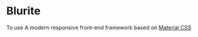 # Blurite

To use A modern responsive front-end framework based on [Material CSS](http://materializecss.com)



